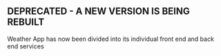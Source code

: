 ## DEPRECATED - A NEW VERSION IS BEING REBUILT

Weather App has now been divided into its individual front end and back end services
